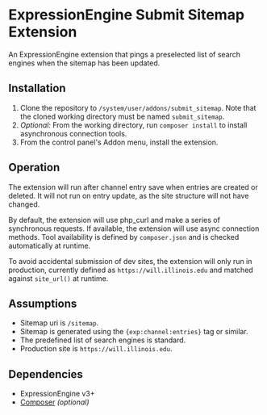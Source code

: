 # ExpressionEngine Submit Sitemap Extension

An ExpressionEngine extension that pings a preselected list of search engines when the sitemap has been updated.

## Installation

1. Clone the repository to `/system/user/addons/submit_sitemap`. Note that the cloned working directory must be named `submit_sitemap`.
2. _Optional:_ From the working directory, run `composer install` to install asynchronous connection tools.
3. From the control panel's Addon menu, install the extension.

## Operation

The extension will run after channel entry save when entries are created or deleted. It will not run on entry update, as the site structure will not have changed.

By default, the extension will use php_curl and make a series of synchronous requests. If available, the extension will use async connection methods. Tool availability is defined by `composer.json` and is checked automatically at runtime.

To avoid accidental submission of dev sites, the extension will only run in production, currently defined as `https://will.illinois.edu` and matched against `site_url()` at runtime.

## Assumptions

- Sitemap uri is `/sitemap`.
- Sitemap is generated using the `{exp:channel:entries}` tag or similar.
- The predefined list of search engines is standard.
- Production site is `https://will.illinois.edu`.

## Dependencies

- ExpressionEngine v3+
- [Composer](https://getcomposer.org) _(optional)_
